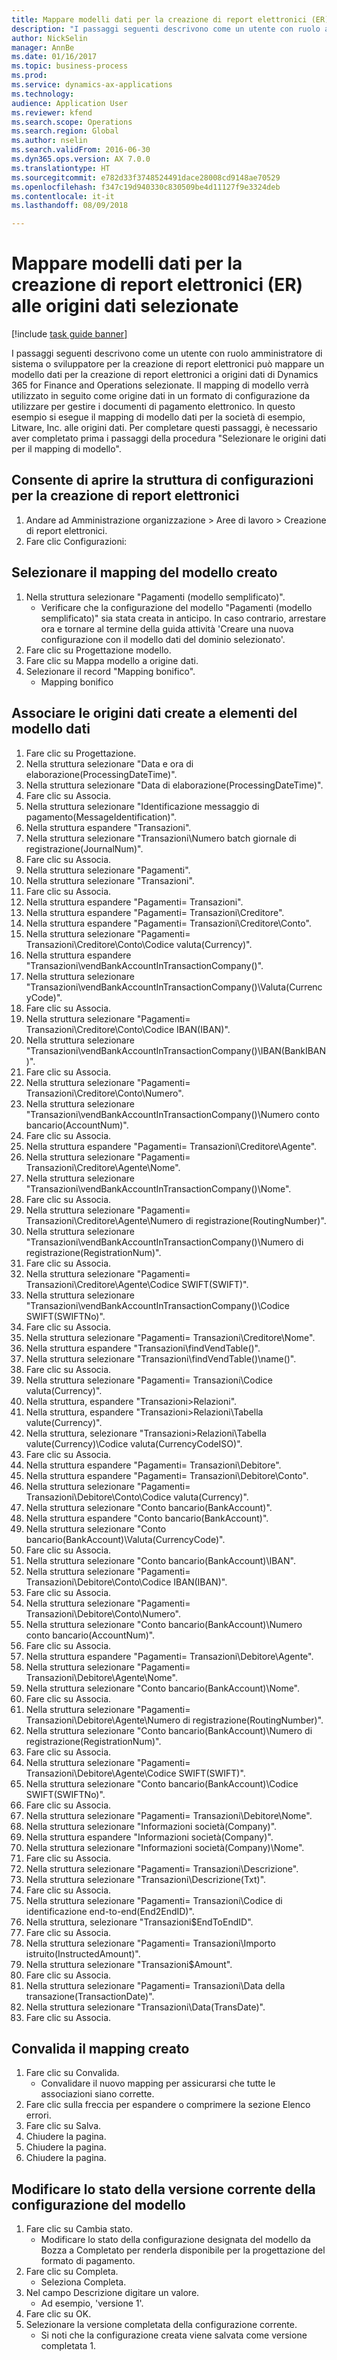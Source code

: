```yaml
--- 
title: Mappare modelli dati per la creazione di report elettronici (ER) alle origini dati selezionate
description: "I passaggi seguenti descrivono come un utente con ruolo amministratore di sistema o sviluppatore per la creazione di report elettronici può mappare un modello dati per la creazione di report elettronici a origini dati di Dynamics 365 for Finance and Operations, Enterprise edition (novembre 2016) selezionate."
author: NickSelin
manager: AnnBe
ms.date: 01/16/2017
ms.topic: business-process
ms.prod: 
ms.service: dynamics-ax-applications
ms.technology: 
audience: Application User
ms.reviewer: kfend
ms.search.scope: Operations
ms.search.region: Global
ms.author: nselin
ms.search.validFrom: 2016-06-30
ms.dyn365.ops.version: AX 7.0.0
ms.translationtype: HT
ms.sourcegitcommit: e782d33f3748524491dace28008cd9148ae70529
ms.openlocfilehash: f347c19d940330c830509be4d11127f9e3324deb
ms.contentlocale: it-it
ms.lasthandoff: 08/09/2018

---
```

# <a name="map-electronic-reporting-er-data-models-to-selected-data-sources"></a>Mappare modelli dati per la creazione di report elettronici (ER) alle origini dati selezionate

[!include [task guide banner](../../includes/task-guide-banner.md)]

I passaggi seguenti descrivono come un utente con ruolo amministratore di sistema o sviluppatore per la creazione di report elettronici può mappare un modello dati per la creazione di report elettronici a origini dati di Dynamics 365 for Finance and Operations selezionate. Il mapping di modello verrà utilizzato in seguito come origine dati in un formato di configurazione da utilizzare per gestire i documenti di pagamento elettronico. In questo esempio si esegue il mapping di modello dati per la società di esempio, Litware, Inc. alle origini dati. Per completare questi passaggi, è necessario aver completato prima i passaggi della procedura "Selezionare le origini dati per il mapping di modello".


## <a name="open-er-configurations-tree"></a>Consente di aprire la struttura di configurazioni per la creazione di report elettronici
1. Andare ad Amministrazione organizzazione > Aree di lavoro > Creazione di report elettronici.
2. Fare clic Configurazioni:

## <a name="select-created-model-mapping"></a>Selezionare il mapping del modello creato
1. Nella struttura selezionare "Pagamenti (modello semplificato)".
    * Verificare che la configurazione del modello "Pagamenti (modello semplificato)" sia stata creata in anticipo. In caso contrario, arrestare ora e tornare al termine della guida attività 'Creare una nuova configurazione con il modello dati del dominio selezionato'.  
2. Fare clic su Progettazione modello.
3. Fare clic su Mappa modello a origine dati.
4. Selezionare il record "Mapping bonifico".
    * Mapping bonifico  

## <a name="bind-created-data-sources-to-data-model-elements"></a>Associare le origini dati create a elementi del modello dati
1. Fare clic su Progettazione.
2. Nella struttura selezionare "Data e ora di elaborazione(ProcessingDateTime)".
3. Nella struttura selezionare "Data di elaborazione(ProcessingDateTime)".
4. Fare clic su Associa.
5. Nella struttura selezionare "Identificazione messaggio di pagamento(MessageIdentification)".
6. Nella struttura espandere "Transazioni".
7. Nella struttura selezionare "Transazioni\Numero batch giornale di registrazione(JournalNum)".
8. Fare clic su Associa.
9. Nella struttura selezionare "Pagamenti".
10. Nella struttura selezionare "Transazioni".
11. Fare clic su Associa.
12. Nella struttura espandere "Pagamenti= Transazioni".
13. Nella struttura espandere "Pagamenti= Transazioni\Creditore".
14. Nella struttura espandere "Pagamenti= Transazioni\Creditore\Conto".
15. Nella struttura selezionare "Pagamenti= Transazioni\Creditore\Conto\Codice valuta(Currency)".
16. Nella struttura espandere "Transazioni\vendBankAccountInTransactionCompany()".
17. Nella struttura selezionare "Transazioni\vendBankAccountInTransactionCompany()\Valuta(CurrencyCode)".
18. Fare clic su Associa.
19. Nella struttura selezionare "Pagamenti= Transazioni\Creditore\Conto\Codice IBAN(IBAN)".
20. Nella struttura selezionare "Transazioni\vendBankAccountInTransactionCompany()\IBAN(BankIBAN)".
21. Fare clic su Associa.
22. Nella struttura selezionare "Pagamenti= Transazioni\Creditore\Conto\Numero".
23. Nella struttura selezionare "Transazioni\vendBankAccountInTransactionCompany()\Numero conto bancario(AccountNum)".
24. Fare clic su Associa.
25. Nella struttura espandere "Pagamenti= Transazioni\Creditore\Agente".
26. Nella struttura selezionare "Pagamenti= Transazioni\Creditore\Agente\Nome".
27. Nella struttura selezionare "Transazioni\vendBankAccountInTransactionCompany()\Nome".
28. Fare clic su Associa.
29. Nella struttura selezionare "Pagamenti= Transazioni\Creditore\Agente\Numero di registrazione(RoutingNumber)".
30. Nella struttura selezionare "Transazioni\vendBankAccountInTransactionCompany()\Numero di registrazione(RegistrationNum)".
31. Fare clic su Associa.
32. Nella struttura selezionare "Pagamenti= Transazioni\Creditore\Agente\Codice SWIFT(SWIFT)".
33. Nella struttura selezionare "Transazioni\vendBankAccountInTransactionCompany()\Codice SWIFT(SWIFTNo)".
34. Fare clic su Associa.
35. Nella struttura selezionare "Pagamenti= Transazioni\Creditore\Nome".
36. Nella struttura espandere "Transazioni\findVendTable()".
37. Nella struttura selezionare "Transazioni\findVendTable()\name()".
38. Fare clic su Associa.
39. Nella struttura selezionare "Pagamenti= Transazioni\Codice valuta(Currency)".
40. Nella struttura, espandere "Transazioni\>Relazioni".
41. Nella struttura, espandere "Transazioni\>Relazioni\Tabella valute(Currency)".
42. Nella struttura, selezionare "Transazioni\>Relazioni\Tabella valute(Currency)\Codice valuta(CurrencyCodeISO)".
43. Fare clic su Associa.
44. Nella struttura espandere "Pagamenti= Transazioni\Debitore".
45. Nella struttura espandere "Pagamenti= Transazioni\Debitore\Conto".
46. Nella struttura selezionare "Pagamenti= Transazioni\Debitore\Conto\Codice valuta(Currency)".
47. Nella struttura selezionare "Conto bancario(BankAccount)".
48. Nella struttura espandere "Conto bancario(BankAccount)".
49. Nella struttura selezionare "Conto bancario(BankAccount)\Valuta(CurrencyCode)".
50. Fare clic su Associa.
51. Nella struttura selezionare "Conto bancario(BankAccount)\IBAN".
52. Nella struttura selezionare "Pagamenti= Transazioni\Debitore\Conto\Codice IBAN(IBAN)".
53. Fare clic su Associa.
54. Nella struttura selezionare "Pagamenti= Transazioni\Debitore\Conto\Numero".
55. Nella struttura selezionare "Conto bancario(BankAccount)\Numero conto bancario(AccountNum)".
56. Fare clic su Associa.
57. Nella struttura espandere "Pagamenti= Transazioni\Debitore\Agente".
58. Nella struttura selezionare "Pagamenti= Transazioni\Debitore\Agente\Nome".
59. Nella struttura selezionare "Conto bancario(BankAccount)\Nome".
60. Fare clic su Associa.
61. Nella struttura selezionare "Pagamenti= Transazioni\Debitore\Agente\Numero di registrazione(RoutingNumber)".
62. Nella struttura selezionare "Conto bancario(BankAccount)\Numero di registrazione(RegistrationNum)".
63. Fare clic su Associa.
64. Nella struttura selezionare "Pagamenti= Transazioni\Debitore\Agente\Codice SWIFT(SWIFT)".
65. Nella struttura selezionare "Conto bancario(BankAccount)\Codice SWIFT(SWIFTNo)".
66. Fare clic su Associa.
67. Nella struttura selezionare "Pagamenti= Transazioni\Debitore\Nome".
68. Nella struttura selezionare "Informazioni società(Company)".
69. Nella struttura espandere "Informazioni società(Company)".
70. Nella struttura selezionare "Informazioni società(Company)\Nome".
71. Fare clic su Associa.
72. Nella struttura selezionare "Pagamenti= Transazioni\Descrizione".
73. Nella struttura selezionare "Transazioni\Descrizione(Txt)".
74. Fare clic su Associa.
75. Nella struttura selezionare "Pagamenti= Transazioni\Codice di identificazione end-to-end(End2EndID)".
76. Nella struttura, selezionare "Transazioni\$EndToEndID".
77. Fare clic su Associa.
78. Nella struttura selezionare "Pagamenti= Transazioni\Importo istruito(InstructedAmount)".
79. Nella struttura selezionare "Transazioni\$Amount".
80. Fare clic su Associa.
81. Nella struttura selezionare "Pagamenti= Transazioni\Data della transazione(TransactionDate)".
82. Nella struttura selezionare "Transazioni\Data(TransDate)".
83. Fare clic su Associa.

## <a name="validate-created-mapping"></a>Convalida il mapping creato
1. Fare clic su Convalida.
    * Convalidare il nuovo mapping per assicurarsi che tutte le associazioni siano corrette.  
2. Fare clic sulla freccia per espandere o comprimere la sezione Elenco errori.
3. Fare clic su Salva.
4. Chiudere la pagina.
5. Chiudere la pagina.
6. Chiudere la pagina.

## <a name="change-the-status-of-the-current-version-of-model-configuration"></a>Modificare lo stato della versione corrente della configurazione del modello
1. Fare clic su Cambia stato.
    * Modificare lo stato della configurazione designata del modello da Bozza a Completato per renderla disponibile per la progettazione del formato di pagamento.  
2. Fare clic su Completa.
    * Seleziona Completa.  
3. Nel campo Descrizione digitare un valore.
    * Ad esempio, 'versione 1'.  
4. Fare clic su OK.
5. Selezionare la versione completata della configurazione corrente.
    * Si noti che la configurazione creata viene salvata come versione completata 1.  


